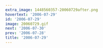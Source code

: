 ```yaml
---
extra_image: 1448560357-20060729after.png
hovertext: '2006-07-29'
id: '2006-07-29'
image: 20060729.gif
next: '2006-07-30'
prev: '2006-07-28'
title: '2006-07-29'
---
```

